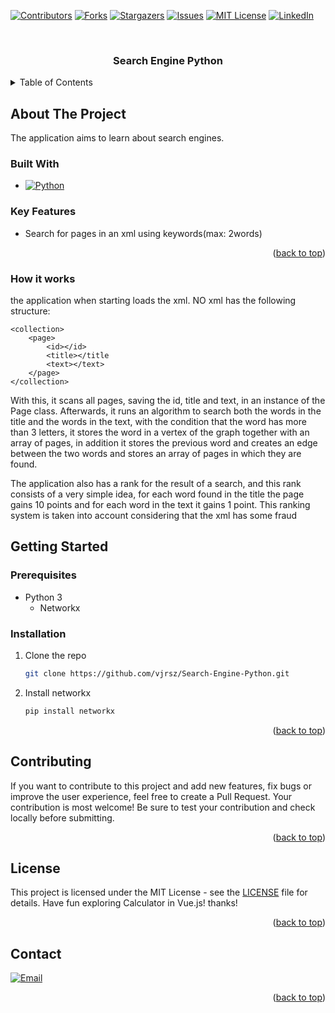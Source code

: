 <a name="readme-top"></a>



[![Contributors][contributors-shield]][contributors-url]
[![Forks][forks-shield]][forks-url]
[![Stargazers][stars-shield]][stars-url]
[![Issues][issues-shield]][issues-url]
[![MIT License][license-shield]][license-url]
[![LinkedIn][linkedin-shield]][linkedin-url]



<!-- PROJECT LOGO -->
<br />
<div align="center">

<h3 align="center">Search Engine Python</h3>

</div>

<!-- TABLE OF CONTENTS -->
<details>
  <summary>Table of Contents</summary>
  <ol>
    <li>
      <a href="#about-the-project">About The Project</a>
      <ul>
        <li><a href="#built-with">Built With</a></li>
        <li><a href="#key-features">Key Features</a></li>
        <li><a href="#how-it-works">How it works</a></li>
      </ul>
    </li>
    <li>
      <a href="#getting-started">Getting Started</a>
      <ul>
        <li><a href="#prerequisites">Prerequisites</a></li>
        <li><a href="#installation">Installation</a></li>
      </ul>
    </li>
    <li><a href="#usage">Usage</a></li>
    <li><a href="#contributing">Contributing</a></li>
    <li><a href="#license">License</a></li>
    <li><a href="#contact">Contact</a></li>
  </ol>
</details>



<!-- ABOUT THE PROJECT -->
## About The Project
The application aims to learn about search engines.



### Built With

* [![Python][Python]][Python-url]



### Key Features

<ul>
  <li>Search for pages in an xml using keywords(max: 2words)</li>
</ul>

<p align="right">(<a href="#readme-top">back to top</a>)</p>



### How it works
the application when starting loads the xml. NO xml has the following structure:

```
<collection>
    <page>
        <id></id>
        <title></title
        <text></text>
    </page>
</collection>
```

With this, it scans all pages, saving the id, title and text, in an instance of the Page class. Afterwards, it runs an algorithm to search both the words in the title and the words in the text, with the condition that the word has more than 3 letters, it stores the word in a vertex of the graph together with an array of pages, in addition it stores the previous word and creates an edge between the two words and stores an array of pages in which they are found.

The application also has a rank for the result of a search, and this rank consists of a very simple idea, for each word found in the title the page gains 10 points and for each word in the text it gains 1 point. This ranking system is taken into account considering that the xml has some fraud



<!-- GETTING STARTED -->
## Getting Started

### Prerequisites

* Python 3
    * Networkx

### Installation

1. Clone the repo
   ```sh
   git clone https://github.com/vjrsz/Search-Engine-Python.git
   ```
2. Install networkx
   ```sh
   pip install networkx
   ```
<p align="right">(<a href="#readme-top">back to top</a>)</p>


<!-- CONTRIBUTING -->
## Contributing

If you want to contribute to this project and add new features, fix bugs or improve the user experience, feel free to create a Pull Request. Your contribution is most welcome! Be sure to test your contribution and check locally before submitting.

<p align="right">(<a href="#readme-top">back to top</a>)</p>



<!-- LICENSE -->
## License

This project is licensed under the MIT License - see the <a href="./LICENSE">LICENSE</a> file for details.
Have fun exploring Calculator in Vue.js! thanks!

<p align="right">(<a href="#readme-top">back to top</a>)</p>



<!-- CONTACT -->
## Contact
[![Email][email]][email-url]

<p align="right">(<a href="#readme-top">back to top</a>)</p>



<!-- MARKDOWN LINKS & IMAGES -->
<!-- https://www.markdownguide.org/basic-syntax/#reference-style-links -->
[contributors-shield]: https://img.shields.io/github/contributors/vjrsz/Search-Engine-Python.svg?style=for-the-badge
[contributors-url]: https://github.com/vjrsz/Search-Engine-Python/graphs/contributors
[forks-shield]: https://img.shields.io/github/forks/vjrsz/Search-Engine-Python.svg?style=for-the-badge
[forks-url]: https://github.com/vjrsz/Search-Engine-Python/network/members
[stars-shield]: https://img.shields.io/github/stars/vjrsz/Search-Engine-Python.svg?style=for-the-badge
[stars-url]: https://github.com/vjrsz/Search-Engine-Python/stargazers
[issues-shield]: https://img.shields.io/github/issues/vjrsz/Search-Engine-Python.svg?style=for-the-badge
[issues-url]: https://github.com/vjrsz/Search-Engine-Python/issues
[license-shield]: https://img.shields.io/github/license/vjrsz/Search-Engine-Python.svg?style=for-the-badge
[license-url]: https://github.com/vjrsz/Search-Engine-Python/blob/master/LICENSE.txt
[linkedin-shield]: https://img.shields.io/badge/-LinkedIn-black.svg?style=for-the-badge&logo=linkedin&colorB=555
[linkedin-url]: https://linkedin.com/in/vjrsz
[email]: https://img.shields.io/badge/Email-000000?style=for-the-badge&logo=gmail&logoColor=white
[email-url]: mailto:vjrszx@gmail.com

[product-screenshot]: images/screenshot.png

[Python]: https://img.shields.io/badge/Python-3776AB?style=for-the-badge&logo=python&logoColor=white
[Python-url]: https://www.python.org